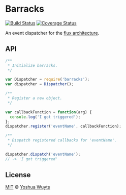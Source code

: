 # Barracks

[![Build Status](https://travis-ci.org/yoshuawuyts/barracks.svg)](https://travis-ci.org/yoshuawuyts/barracks)
[![Coverage Status](https://coveralls.io/repos/yoshuawuyts/barracks/badge.png?branch=master)](https://coveralls.io/r/yoshuawuyts/barracks?branch=master)

An event dispatcher for the [flux architecture](http://facebook.github.io/react/blog/2014/05/06/flux.html).

## API
````js
/**
 * Initialize barracks.
 */

var Dispatcher = require('barracks');
var dispatcher = Dispatcher();

/**
 * Register a new object.
 */

var callbackFunction = function(arg) {
  console.log('I got triggered');
};
dispatcher.register('eventName', callbackFunction);

/**
 * Dispatch registered callbacks for 'eventName'.
 */

dispatcher.dispatch('eventName');
// -> 'I got triggered'
````

## License
[MIT](https://tldrlegal.com/license/mit-license) © [Yoshua Wuyts](yoshuawuyts.com)